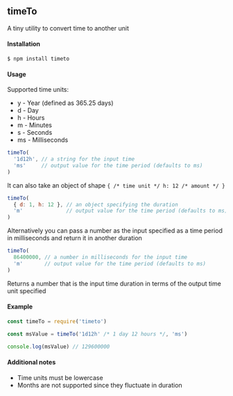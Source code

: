 ## timeTo

A tiny utility to convert time to another unit

#### Installation

```
$ npm install timeto
```

#### Usage

Supported time units:
- y  - Year (defined as 365.25 days)
- d  - Day
- h  - Hours
- m  - Minutes
- s  - Seconds
- ms - Milliseconds

```js
timeTo(
  '1d12h', // a string for the input time
  'ms'     // output value for the time period (defaults to ms)
)
```

It can also take an object of shape `{ /* time unit */ h: 12 /* amount */ }`

```js
timeTo(
  { d: 1, h: 12 }, // an object specifying the duration
  'm'              // output value for the time period (defaults to ms)
)
```

Alternatively you can pass a number as the input specified as a time period in milliseconds and return it in another duration

```js
timeTo(
  86400000, // a number in milliseconds for the input time
  'm'       // output value for the time period (defaults to ms)
)
```

Returns a number that is the input time duration in terms of the output time unit specified

#### Example

```js
const timeTo = require('timeto')

const msValue = timeTo('1d12h' /* 1 day 12 hours */, 'ms')

console.log(msValue) // 129600000
```

#### Additional notes

- Time units must be lowercase
- Months are not supported since they fluctuate in duration
